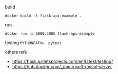 build

```commandline
docker build -t flask-api-example .
```
run

```commandline
docker run -p 5000:5000 flask-api-example
```

testing
```PYTHONPATH=. pytest```

others refs
- https://flask.palletsprojects.com/en/latest/testing/
- https://hub.docker.com/_/microsoft-mssql-server